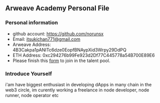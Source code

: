 ## Arweave Academy Personal File

### Personal information

- github account: https://github.com/norunsx
- Email: itsukichan771@gmail.com
- Arweave Address: 4B3Cakpa1pANITc6dze0EopfBNAypXid3Wrpy29DdPQ
- ETH Address: 0xc294276b99Fe923d2Df77C445778a54B700E89E6
- Please finish this [form](https://docs.google.com/forms/d/e/1FAIpQLSfWA5fIIcBgmRppm3jNz5vmf9Mai_QMVil-2pO4r7YKn_Zhtw/viewform?usp=sf_link) to join in the talent pool.

### Introduce Yourself
 i'am have biggest enthusiast in developing dApps in many chain in the web3 circle, im curently working a freelance in node developer, node runner, node operator etc
 